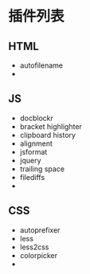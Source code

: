 插件列表
==========

## HTML
* autofilename
* 

## JS
* docblockr
* bracket highlighter
* clipboard history
* alignment
* jsformat
* jquery
* trailing space
* filediffs
* 

## CSS
* autoprefixer
* less
* less2css
* colorpicker
* 
